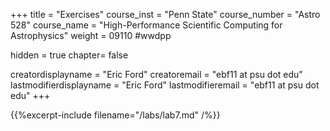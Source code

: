 +++
title = "Exercises"
course_inst = "Penn State"
course_number = "Astro 528"
course_name = "High-Performance Scientific Computing for Astrophysics"
weight = 09110  #wwdpp

hidden = true
chapter= false

creatordisplayname = "Eric Ford"
creatoremail = "ebf11 at psu dot edu"
lastmodifierdisplayname = "Eric Ford"
lastmodifieremail = "ebf11 at psu dot edu"
+++


{{%excerpt-include filename="/labs/lab7.md" /%}}
<!--
- Exercise 1: Submitting Batch Jobs to ICS-ACI Cluster
- Exercise 2: Parallelization for Distributed-memory Systems (e.g., Clusters, Cloud)
- Exercise 3: Run your project code as a batch job on ICS-ACI
-->
